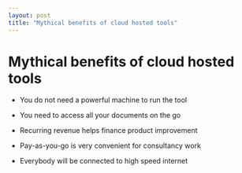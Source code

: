 ```yaml
---
layout: post
title: "Mythical benefits of cloud hosted tools"
---
```

Mythical benefits of cloud hosted tools
===

* You do not need a powerful machine to run the tool

* You need to access all your documents on the go

* Recurring revenue helps finance product improvement

* Pay-as-you-go is very convenient for consultancy work

* Everybody will be connected to high speed internet
